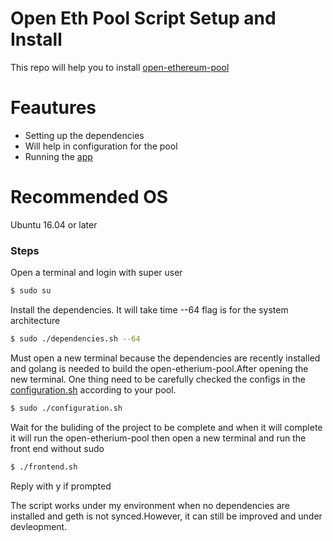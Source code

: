 # Open Eth Pool Script Setup and Install

This repo will help you to install [open-ethereum-pool][repo]
# Feautures
  - Setting up the dependencies
  - Will help in configuration for the pool
  - Running the [app][www]

# Recommended OS
  Ubuntu 16.04 or later

### Steps
Open a terminal and login with super user
```sh
$ sudo su
```

Install the dependencies. It will take time --64 flag is for the system architecture
```sh
$ sudo ./dependencies.sh --64
```

Must open a new terminal because the dependencies are recently installed and golang is needed to build the open-etherium-pool.After opening the new terminal. One thing need to be carefully checked the configs in the [configuration.sh][config] according to your pool. 

```sh
$ sudo ./configuration.sh
```

Wait for the buliding of the project to be complete and when it will complete it will run the open-etherium-pool then open a new terminal and run the front end without sudo

```sh
$ ./frontend.sh
```

Reply with y if prompted

The script works under my environment when no dependencies are installed and geth is not synced.However, it can still be improved and under devleopment.

   [repo]: <https://github.com/sammy007/open-ethereum-pool>
   [www]: <https://github.com/sammy007/open-ethereum-pool/tree/master/www>
   [config]: <https://github.com/HamzaAnis/open-eth-pool-script-install/blob/master/configuration.sh#L14>
